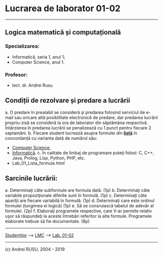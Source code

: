 # Lucrarea de laborator 01-02

---

## Logica matematică și computațională

### Specializarea: 

* Informatică, seria 1, anul 1; 
* Computer Science, anul 1.

### Profesor:

* lect. dr. Andrei Rusu


## Condiții de rezolvare și predare a lucrării

a. O predare în prealabil se consideră şi predarea folosind serviciul de e-mail sau oricare altă posibilitate electronică de predare, dar predarea lucrării propriu-zisă se consideră la ora de laborator din săptămâna respectivă. Întârzierea în predarea lucrării se penalizează cu 1 punct pentru fiecare 2 saptamâni.
b. Fiecare student lucrează asupra formulei din [**listă**](./info1-mi2-lc-lista-cu-variante.htm) în concordanță cu varianta dată de numărul său:
   * [Computer Science](./cs1.html),
   * [Informatică](./info1s1.html). 
c. În calitate de limbaj de programare puteţi folosi: C, C++, Java, Prolog, Lisp, Python, PHP, etc. 
   * Lab_01_Lista_formule.html

## Sarcinile lucrării:

a. Determinaţi câte subformule are formula dată. (1p)
b. Determinaţi câte variabile propoziţionale diferite sunt în formulă. (1p)
c. Determinaţi câte apariţii are fiecare variabilă în formulă. (1p)
d. Determinaţi care este ordinul formulei (lungimea ei logică) (1p)
e. Să se consruiască tabelul de adevăr al formulei. (2p)
f.  Elaboraţi programele respective, care V-ar permite relativ uşor să răspundeţi la aceste întrebări referitor la alte formule. Programele elaborate trebuie să fie documentate. (8p)

---

[Studenților](./) --> [LMC](./index-LC-info1.htm) --> [Lab. 01-02]()

---

(c) Andrei RUSU, 2004 - 2019
